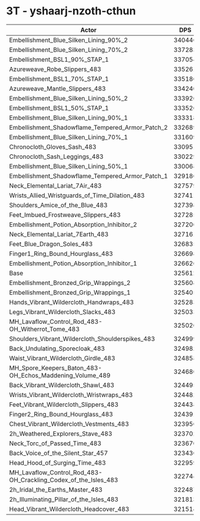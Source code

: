 # 3T - yshaarj-nzoth-cthun
| Actor | DPS | Increase |
|---|:---:|:---:|
|Embellishment_Blue_Silken_Lining_90%_2|340446|4.56%|
|Embellishment_Blue_Silken_Lining_70%_2|337283|3.58%|
|Embellishment_BSL1_90%_STAP_1|337054|3.51%|
|Azureweave_Robe_Slippers_483|335261|2.96%|
|Embellishment_BSL1_70%_STAP_1|335186|2.94%|
|Azureweave_Mantle_Slippers_483|334240|2.65%|
|Embellishment_Blue_Silken_Lining_50%_2|333926|2.55%|
|Embellishment_BSL1_50%_STAP_1|333526|2.43%|
|Embellishment_Blue_Silken_Lining_90%_1|333318|2.37%|
|Embellishment_Shadowflame_Tempered_Armor_Patch_2|332689|2.17%|
|Embellishment_Blue_Silken_Lining_70%_1|331609|1.84%|
|Chronocloth_Gloves_Sash_483|330951|1.64%|
|Chronocloth_Sash_Leggings_483|330229|1.42%|
|Embellishment_Blue_Silken_Lining_50%_1|330068|1.37%|
|Embellishment_Shadowflame_Tempered_Armor_Patch_1|329186|1.10%|
|Neck_Elemental_Lariat_7Air_483|327579|0.60%|
|Wrists_Allied_Wristguards_of_Time_Dilation_483|327411|0.55%|
|Shoulders_Amice_of_the_Blue_483|327398|0.55%|
|Feet_Imbued_Frostweave_Slippers_483|327285|0.51%|
|Embellishment_Potion_Absorption_Inhibitor_2|327206|0.49%|
|Neck_Elemental_Lariat_7Earth_483|327161|0.48%|
|Feet_Blue_Dragon_Soles_483|326835|0.38%|
|Finger1_Ring_Bound_Hourglass_483|326698|0.33%|
|Embellishment_Potion_Absorption_Inhibitor_1|326626|0.31%|
|Base|325612|0.00%|
|Embellishment_Bronzed_Grip_Wrappings_2|325608|0.00%|
|Embellishment_Bronzed_Grip_Wrappings_1|325405|-0.06%|
|Hands_Vibrant_Wildercloth_Handwraps_483|325283|-0.10%|
|Legs_Vibrant_Wildercloth_Slacks_483|325033|-0.18%|
|MH_Lavaflow_Control_Rod_483-OH_Witherrot_Tome_483|325026|-0.18%|
|Shoulders_Vibrant_Wildercloth_Shoulderspikes_483|324999|-0.19%|
|Back_Undulating_Sporecloak_483|324982|-0.19%|
|Waist_Vibrant_Wildercloth_Girdle_483|324858|-0.23%|
|MH_Spore_Keepers_Baton_483-OH_Echos_Maddening_Volume_489|324680|-0.29%|
|Back_Vibrant_Wildercloth_Shawl_483|324495|-0.34%|
|Wrists_Vibrant_Wildercloth_Wristwraps_483|324482|-0.35%|
|Feet_Vibrant_Wildercloth_Slippers_483|324438|-0.36%|
|Finger2_Ring_Bound_Hourglass_483|324391|-0.38%|
|Chest_Vibrant_Wildercloth_Vestments_483|323956|-0.51%|
|2h_Weathered_Explorers_Stave_483|323702|-0.59%|
|Neck_Torc_of_Passed_Time_483|323670|-0.60%|
|Back_Voice_of_the_Silent_Star_457|323430|-0.67%|
|Head_Hood_of_Surging_Time_483|322959|-0.81%|
|MH_Lavaflow_Control_Rod_483-OH_Crackling_Codex_of_the_Isles_483|322744|-0.88%|
|2h_Iridal_the_Earths_Master_483|322487|-0.96%|
|2h_Illuminating_Pillar_of_the_Isles_483|321813|-1.17%|
|Head_Vibrant_Wildercloth_Headcover_483|321514|-1.26%|
